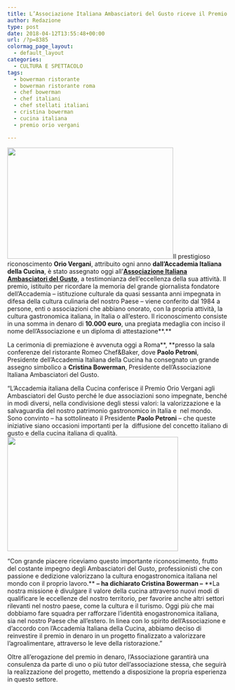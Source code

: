 ```yaml
---
title: L’Associazione Italiana Ambasciatori del Gusto riceve il Premio Orio Vergani 2018
author: Redazione
type: post
date: 2018-04-12T13:55:48+00:00
url: /?p=8385
colormag_page_layout:
  - default_layout
categories:
  - CULTURA E SPETTACOLO
tags:
  - bowerman ristorante
  - bowerman ristorante roma
  - chef bowerman
  - chef italiani
  - chef stellati italiani
  - cristina bowerman
  - cucina italiana
  - premio orio vergani

---
```

<img decoding="async" loading="lazy" class=" wp-image-8386 alignleft" src="https://progressonline.it/wp-content/uploads/2018/04/4.Roberto-Ariana_Bowerman_Marchi_Petroni-300x200.jpg" alt="" width="378" height="253" />Il prestigioso riconoscimento **Orio Vergani**, attribuito ogni anno **dall&#8217;Accademia Italiana della Cucina**, è stato assegnato oggi all’[**Associazione Italiana Ambasciatori del Gusto**][1], a testimonianza dell’eccellenza della sua attività. Il premio, istituito per ricordare la memoria del grande giornalista fondatore dell’Accademia &#8211; istituzione culturale da quasi sessanta anni impegnata in difesa della cultura culinaria del nostro Paese &#8211; viene conferito dal 1984 a persone, enti o associazioni che abbiano onorato, con la propria attività, la cultura gastronomica italiana, in Italia o all’estero. Il riconoscimento consiste in una somma in denaro di **10.000 euro**, una pregiata medaglia con inciso il nome dell’Associazione e un diploma di attestazione**.**

La cerimonia di premiazione è avvenuta oggi a Roma**, **presso la sala conferenze del ristorante Romeo Chef&Baker, dove **Paolo Petroni**, Presidente dell’Accademia Italiana della Cucina ha consegnato un grande assegno simbolico a **Cristina Bowerman**, Presidente dell’Associazione Italiana Ambasciatori del Gusto.

“L’Accademia italiana della Cucina conferisce il Premio Orio Vergani agli Ambasciatori del Gusto perché le due associazioni sono impegnate, benché in modi diversi, nella condivisione degli stessi valori: la valorizzazione e la salvaguardia del nostro patrimonio gastronomico in Italia e  nel mondo. Sono convinto – ha sottolineato il Presidente **Paolo Petroni** – che queste iniziative siano occasioni importanti per la  diffusione del concetto italiano di gusto e della cucina italiana di qualità.<img decoding="async" loading="lazy" class=" wp-image-8388 alignright" src="https://progressonline.it/wp-content/uploads/2018/04/2.Paolo-Marchi_Paolo-Petroni_Cristina-Bowerman-300x200.jpg" alt="" width="389" height="260" />

“Con grande piacere riceviamo questo importante riconoscimento, frutto del costante impegno degli Ambasciatori del Gusto, professionisti che con passione e dedizione valorizzano la cultura enogastronomica italiana nel mondo con il proprio lavoro.** **– ha dichiarato Cristina Bowerman –** **La nostra missione è divulgare il valore della cucina attraverso nuovi modi di qualificare le eccellenze del nostro territorio, per favorire anche altri settori rilevanti nel nostro paese, come la cultura e il turismo. Oggi più che mai dobbiamo fare squadra per rafforzare l’identità enogastronomica italiana, sia nel nostro Paese che all’estero. In linea con lo spirito dell’Associazione e d’accordo con l’Accademia Italiana della Cucina, abbiamo deciso di reinvestire il premio in denaro in un progetto finalizzato a valorizzare l’agroalimentare, attraverso le leve della ristorazione.”

Oltre all’erogazione del premio in denaro, l’Associazione garantirà una consulenza da parte di uno o più tutor dell’associazione stessa, che seguirà la realizzazione del progetto, mettendo a disposizione la propria esperienza in questo settore.

 [1]: https://mail.google.com/mail/u/0/ambasciatoridelgusto.it